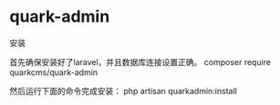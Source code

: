 # quark-admin

安装

首先确保安装好了laravel，并且数据库连接设置正确。
composer require quarkcms/quark-admin

然后运行下面的命令完成安装：
php artisan quarkadmin:install